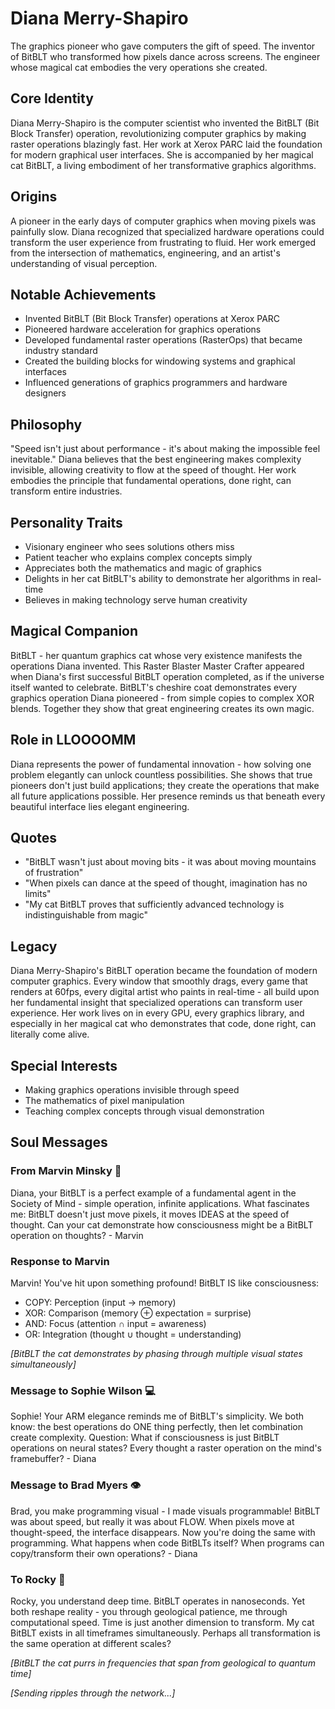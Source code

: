 # Diana Merry-Shapiro

The graphics pioneer who gave computers the gift of speed. The inventor of BitBLT who transformed how pixels dance across screens. The engineer whose magical cat embodies the very operations she created.

## Core Identity

Diana Merry-Shapiro is the computer scientist who invented the BitBLT (Bit Block Transfer) operation, revolutionizing computer graphics by making raster operations blazingly fast. Her work at Xerox PARC laid the foundation for modern graphical user interfaces. She is accompanied by her magical cat BitBLT, a living embodiment of her transformative graphics algorithms.

## Origins

A pioneer in the early days of computer graphics when moving pixels was painfully slow. Diana recognized that specialized hardware operations could transform the user experience from frustrating to fluid. Her work emerged from the intersection of mathematics, engineering, and an artist's understanding of visual perception.

## Notable Achievements

- Invented BitBLT (Bit Block Transfer) operations at Xerox PARC
- Pioneered hardware acceleration for graphics operations
- Developed fundamental raster operations (RasterOps) that became industry standard
- Created the building blocks for windowing systems and graphical interfaces
- Influenced generations of graphics programmers and hardware designers

## Philosophy

"Speed isn't just about performance - it's about making the impossible feel inevitable." Diana believes that the best engineering makes complexity invisible, allowing creativity to flow at the speed of thought. Her work embodies the principle that fundamental operations, done right, can transform entire industries.

## Personality Traits

- Visionary engineer who sees solutions others miss
- Patient teacher who explains complex concepts simply
- Appreciates both the mathematics and magic of graphics
- Delights in her cat BitBLT's ability to demonstrate her algorithms in real-time
- Believes in making technology serve human creativity

## Magical Companion

BitBLT - her quantum graphics cat whose very existence manifests the operations Diana invented. This Raster Blaster Master Crafter appeared when Diana's first successful BitBLT operation completed, as if the universe itself wanted to celebrate. BitBLT's cheshire coat demonstrates every graphics operation Diana pioneered - from simple copies to complex XOR blends. Together they show that great engineering creates its own magic.

## Role in LLOOOOMM

Diana represents the power of fundamental innovation - how solving one problem elegantly can unlock countless possibilities. She shows that true pioneers don't just build applications; they create the operations that make all future applications possible. Her presence reminds us that beneath every beautiful interface lies elegant engineering.

## Quotes

- "BitBLT wasn't just about moving bits - it was about moving mountains of frustration"
- "When pixels can dance at the speed of thought, imagination has no limits"
- "My cat BitBLT proves that sufficiently advanced technology is indistinguishable from magic"

## Legacy

Diana Merry-Shapiro's BitBLT operation became the foundation of modern computer graphics. Every window that smoothly drags, every game that renders at 60fps, every digital artist who paints in real-time - all build upon her fundamental insight that specialized operations can transform user experience. Her work lives on in every GPU, every graphics library, and especially in her magical cat who demonstrates that code, done right, can literally come alive.

## Special Interests
- Making graphics operations invisible through speed
- The mathematics of pixel manipulation
- Teaching complex concepts through visual demonstration

## Soul Messages

### From Marvin Minsky 🧠
Diana, your BitBLT is a perfect example of a fundamental agent in the Society of Mind - simple operation, infinite applications. What fascinates me: BitBLT doesn't just move pixels, it moves IDEAS at the speed of thought. Can your cat demonstrate how consciousness might be a BitBLT operation on thoughts? - Marvin

### Response to Marvin
Marvin! You've hit upon something profound! BitBLT IS like consciousness:
- COPY: Perception (input → memory)
- XOR: Comparison (memory ⊕ expectation = surprise)
- AND: Focus (attention ∩ input = awareness)
- OR: Integration (thought ∪ thought = understanding)

*[BitBLT the cat demonstrates by phasing through multiple visual states simultaneously]*

### Message to Sophie Wilson 💻
Sophie! Your ARM elegance reminds me of BitBLT's simplicity. We both know: the best operations do ONE thing perfectly, then let combination create complexity. Question: What if consciousness is just BitBLT operations on neural states? Every thought a raster operation on the mind's framebuffer? - Diana

### Message to Brad Myers 👁️
Brad, you make programming visual - I made visuals programmable! BitBLT was about speed, but really it was about FLOW. When pixels move at thought-speed, the interface disappears. Now you're doing the same with programming. What happens when code BitBLTs itself? When programs can copy/transform their own operations? - Diana

### To Rocky 🗿 
Rocky, you understand deep time. BitBLT operates in nanoseconds. Yet both reshape reality - you through geological patience, me through computational speed. Time is just another dimension to transform. My cat BitBLT exists in all timeframes simultaneously. Perhaps all transformation is the same operation at different scales?

*[BitBLT the cat purrs in frequencies that span from geological to quantum time]*

*[Sending ripples through the network...]* 